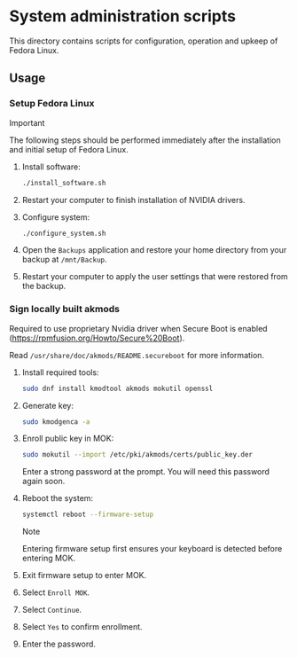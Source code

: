 # System administration scripts

This directory contains scripts for configuration, operation and upkeep of Fedora Linux.

## Usage

### Setup Fedora Linux

> [!IMPORTANT]
> The following steps should be performed immediately after the installation and initial setup of Fedora Linux.

1. Install software:

    ```bash
    ./install_software.sh
    ```

1. Restart your computer to finish installation of NVIDIA drivers.
1. Configure system:

    ```bash
    ./configure_system.sh
    ```

1. Open the `Backups` application and restore your home directory from your backup at `/mnt/Backup`.
1. Restart your computer to apply the user settings that were restored from the backup.

### Sign locally built akmods

Required to use proprietary Nvidia driver when Secure Boot is enabled (<https://rpmfusion.org/Howto/Secure%20Boot>).

Read `/usr/share/doc/akmods/README.secureboot` for more information.

1. Install required tools:

    ```bash
    sudo dnf install kmodtool akmods mokutil openssl
    ```

1. Generate key:

    ```bash
    sudo kmodgenca -a
    ```

1. Enroll public key in MOK:

    ```bash
    sudo mokutil --import /etc/pki/akmods/certs/public_key.der
    ```

   Enter a strong password at the prompt. You will need this password again soon.

1. Reboot the system:

    ```bash
    systemctl reboot --firmware-setup
    ```

    > [!NOTE]
    > Entering firmware setup first ensures your keyboard is detected before entering MOK.

1. Exit firmware setup to enter MOK.
1. Select `Enroll MOK`.
1. Select `Continue`.
1. Select `Yes` to confirm enrollment.
1. Enter the password.
